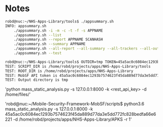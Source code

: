 # Notes

```sh
robd@nuc:~/NHS-Apps-Library/tools$ ./appsummary.sh 
INFO: appsummary.sh
    ./appsummary.sh -i -m -c -t -f -s APPNAME
    ./appsummary.sh --list
    ./appsummary.sh --report APPNAME SCANHASH
    ./appsummary.sh --summary APPNAME
    ./appsummary.sh --all-report --all-summary --all-trackers --all-output
    ./appsummary.sh --test
```

```sh
robd@nuc:~/NHS-Apps-Library/tools$ OUTDIR=tmp TOKEN=45a5ac0c6084ec1293b7574623f45da889d77da3e5dd772fc828bedfa66e6221 ./appsummary.sh --test
TEST: SCRIPT_DIR is /home/robd/projects/apps/NHS-Apps-Library/tools
TEST: ROOT_DIR is /home/robd/projects/apps/NHS-Apps-Library
TEST: MobSF API token is 45a5ac0c6084ec1293b7574623f45da889d77da3e5dd772fc828bedfa66e6221
TEST: Output directory is tmp
```

'python mass_static_analysis.py -s 127.0.0.1:8000  -k <rest_api_key> -d /home/files/'

'robd@nuc:~/Mobile-Security-Framework-MobSF/scripts$ python3.6 mass_static_analysis.py -s 127.0.0.1:8000  -k 45a5ac0c6084ec1293b7574623f45da889d77da3e5dd772fc828bedfa66e6221 -d /home/robd/projects/apps/NHS-Apps-Library/APKS -r 1'

